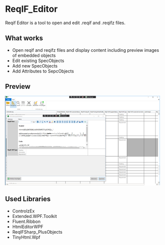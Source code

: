 # ReqIF_Editor
Reqif Editor is a tool to open and edit .reqif and .reqifz files.
## What works
* Open reqif and reqifz files and display content including preview images of embedded objects
* Edit existing SpecObjects
* Add new SpecObjects
* Add Attributes to SepcObjects

## Preview
![](README/MainWindow.png?raw=true)

## Used Libraries
* ControlzEx
* Extended.WPF.Toolkit
* Fluent.Ribbon
* HtmlEditorWPF
* ReqIFSharp_PlusObjects
* TinyHtml.Wpf
